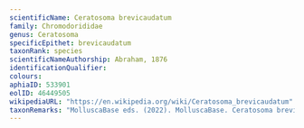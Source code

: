 ```yaml
---
scientificName: Ceratosoma brevicaudatum
family: Chromodorididae
genus: Ceratosoma
specificEpithet: brevicaudatum
taxonRank: species
scientificNameAuthorship: Abraham, 1876
identificationQualifier: 
colours:
aphiaID: 533901
eolID: 46449505
wikipediaURL: "https://en.wikipedia.org/wiki/Ceratosoma_brevicaudatum"
taxonRemarks: "MolluscaBase eds. (2022). MolluscaBase. Ceratosoma brevicaudatum Abraham, 1876. Accessed through: World Register of Marine Species at: https://www.marinespecies.org/aphia.php?p=taxdetails&id=533901 on 2022-02-24"
---
```


